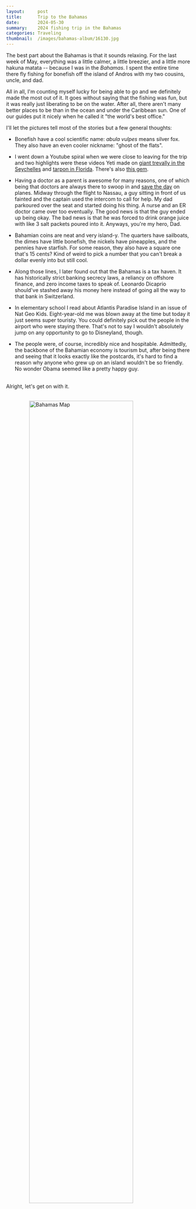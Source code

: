 ```yaml
---
layout:     post
title:      Trip to the Bahamas
date:       2024-05-30
summary:    2024 fishing trip in the Bahamas
categories: Traveling
thumbnail:  /images/bahamas-album/16130.jpg
---
```

The best part about the Bahamas is that it sounds relaxing. For the last week of May, everything was a little calmer, a little breezier, and a little more hakuna matata -- because I was in the *Bahamas*. I spent the entire time there fly fishing for bonefish off the island of Andros with my two cousins, uncle, and dad. 

<!-- Fly fishing box -->

All in all, I'm counting myself lucky for being able to go and we definitely made the most out of it. It goes without saying that the fishing was fun, but it was really just liberating to be on the water. After all, there aren't many better places to be than in the ocean and under the Caribbean sun. One of our guides put it nicely when he called it "the world's best office."

I'll let the pictures tell most of the stories but a few general thoughts:

- Bonefish have a cool scientific name: *abula vulpes* means silver fox. They also have an even cooler nickname: "ghost of the flats".

- I went down a Youtube spiral when we were close to leaving for the trip and two highlights were these videos Yeti made on [giant trevally in the Seychelles](https://www.youtube.com/watch?v=MNfBHLp_FKg) and [tarpon in Florida](https://www.youtube.com/watch?v=FZoMPciCciY). There's also [this gem](https://www.youtube.com/watch?v=IYq7i4u3XBA).

- Having a doctor as a parent is awesome for many reasons, one of which being that doctors are always there to swoop in and [save the day](https://en.wikipedia.org/wiki/Angus_Wallace#In-flight_surgery_with_a_coat-hanger_and_silverware) on planes. Midway through the flight to Nassau, a guy sitting in front of us fainted and the captain used the intercom to call for help. My dad parkoured over the seat and started doing his thing. A nurse and an ER doctor came over too eventually. The good news is that the guy ended up being okay. The bad news is that he was forced to drink orange juice with like 3 salt packets poured into it. Anyways, you're my hero, Dad.

- Bahamian coins are neat and very island-y. The quarters have sailboats, the dimes have little bonefish, the nickels have pineapples, and the pennies have starfish. For some reason, they also have a square one that's 15 cents? Kind of weird to pick a number that you can't break a dollar evenly into but still cool.

- Along those lines, I later found out that the Bahamas is a tax haven. It has historically strict banking secrecy laws, a reliancy on offshore finance, and zero income taxes to speak of. Leonardo Dicaprio should've stashed away his money here instead of going all the way to that bank in Switzerland.

- In elementary school I read about Atlantis Paradise Island in an issue of Nat Geo Kids. Eight-year-old me was blown away at the time but today it just seems super touristy. You could definitely pick out the people in the airport who were staying there. That's not to say I wouldn't absolutely jump on any opportunity to go to Disneyland, though.

- The people were, of course, incredibly nice and hospitable. Admittedly, the backbone of the Bahamian economy is tourism but, after being there and seeing that it looks exactly like the postcards, it's hard to find a reason why anyone who grew up on an island wouldn't be so friendly. No wonder Obama seemed like a pretty happy guy.

<style>
  img {
    display: block;
    margin: 0 auto;
    width: 75%;
  }

</style>

<br> Alright, let's get on with it. <br><br>

![Bahamas Map](\images\bahamas-album\bahamas-map.png)<br>

The lodge we stayed at is called Swain's Cay - the parts of the island highlighted in yellow are where we fished. Each day, we'd split up into different groups between the middle and the bottom.<br><br>

![](\images\bahamas-album\fde0c02c-1624-4976-abad-f66701ce4057.jpg)<br><br>

![](\images\bahamas-album\IMG_5621.jpeg)<br><br>

![](\images\bahamas-album\IMG_5623.jpeg)<br><br>

![](\images\bahamas-album\IMG_5650.jpeg)<br><br>

![](\images\bahamas-album\30b6883e-93f2-47fd-8cda-9ed492bd8b5f.jpg)<br><br>

![](\images\bahamas-album\IMG_5633.jpeg)<br><br>

![](\images\bahamas-album\IMG_5643.jpg)<br><br>

![](\images\bahamas-album\IMG_5702.jpeg)<br><br>

![](\images\bahamas-album\IMG_5648.jpg)<br><br>

![](\images\bahamas-album\IMG_5913.jpeg)<br><br>

![](\images\bahamas-album\b7f1769f-3feb-4baf-99c1-76a1f4944470.jpg)<br><br>

![](\images\bahamas-album\X8A9188.jpeg)<br><br>

![](\images\bahamas-album\IMG_5673.jpeg)<br><br>

![](\images\bahamas-album\X8A9154.jpeg)<br><br>

![](\images\bahamas-album\IMG_5658.jpeg)<br><br>

![](\images\bahamas-album\IMG_5664.jpeg)<br><br>

![](\images\bahamas-album\IMG_5858.jpeg)<br><br>

![](\images\bahamas-album\IMG_5674.jpeg)<br><br>

<!-- Cut video and get rid of sound -->
<div style="padding:56.25% 0 0 0;position:relative;width:85%;margin:0 auto;"><iframe src="https://player.vimeo.com/video/1047723915?h=1185508835&amp;title=0&amp;byline=0&amp;portrait=0&amp;badge=0&amp;autopause=0&amp;player_id=0&amp;app_id=58479" frameborder="0" allow="autoplay; fullscreen; picture-in-picture; clipboard-write; encrypted-media" style="position:absolute;top:0;left:0;width:100%;height:100%;" title="IMG_5851"></iframe></div>
<script src="https://player.vimeo.com/api/player.js"></script>

<div style="padding:56.25% 0 0 0;position:relative;width:85%;margin:0 auto;"><iframe src="https://player.vimeo.com/video/1047722355?title=0&amp;byline=0&amp;portrait=0&amp;badge=0&amp;autopause=0&amp;player_id=0&amp;app_id=58479" frameborder="0" allow="autoplay; fullscreen; picture-in-picture; clipboard-write; encrypted-media" style="position:absolute;top:0;left:0;width:100%;height:100%;" title="0X8A9307"></iframe></div>
<script src="https://player.vimeo.com/api/player.js"></script>

![](\images\bahamas-album\X8A9130.jpeg)<br><br>

![](\images\bahamas-album\X8A9165.jpeg)<br><br>

![](\images\bahamas-album\20240525_130356.jpg)<br><br>

![](\images\bahamas-album\IMG_5698.jpeg)<br><br>

![](\images\bahamas-album\IMG_5704.jpeg)<br><br>

![](\images\bahamas-album\FullSizeRender(2).jpeg)<br><br>

![](\images\bahamas-album\X8A9299.jpg)<br><br>

![](\images\bahamas-album\X8A9202.jpeg)<br><br>

![](\images\bahamas-album\16920.jpeg)<br><br>

![](\images\bahamas-album\IMG_5708.jpeg)<br><br>

![](\images\bahamas-album\IMG_5711.jpeg)<br><br>

![](\images\bahamas-album\IMG_5699.jpeg)<br><br>

![](\images\bahamas-album\X8A9257.jpeg)<br><br>

![](\images\bahamas-album\20240526_200905.jpg)<br><br>

![](\images\bahamas-album\20240527_062841.jpg)<br><br>

![](\images\bahamas-album\IMG_5731.jpeg)<br><br>

![](\images\bahamas-album\20240525_102251.jpg)<br><br>

![](\images\bahamas-album\IMG_5743.jpeg)<br><br>

![](\images\bahamas-album\FullSizeRender(12).jpeg)<br><br>

![](\images\bahamas-album\IMG_5752.jpeg)<br><br>

![](\images\bahamas-album\IMG_5755.jpeg)<br><br>

![](\images\bahamas-album\X8A9240.jpeg)<br><br>

![](\images\bahamas-album\FullSizeRender.jpg)<br><br>

![](\images\bahamas-album\IMG_5759.jpeg)<br><br>

![](\images\bahamas-album\IMG_5760.jpeg)<br><br>

![](\images\bahamas-album\IMG_5762.jpeg)<br><br>

![](\images\bahamas-album\IMG_5763.jpeg)<br><br>

![](\images\bahamas-album\16127.JPEG)<br><br>

![](\images\bahamas-album\IMG_5771.jpeg)<br><br>

![](\images\bahamas-album\IMG_5820.jpeg)<br><br>

![](\images\bahamas-album\IMG_5840.jpeg)<br><br>

![](\images\bahamas-album\IMG_5847.jpeg)<br><br>

![](\images\bahamas-album\20240526_113502.jpg)<br><br>

![](\images\bahamas-album\IMG_5873.jpeg)<br><br>

![](\images\bahamas-album\X8A9313.jpeg)<br><br>

![](\images\bahamas-album\20240526_093009.jpg)<br><br>

![](\images\bahamas-album\IMG_5879.jpeg)<br><br>

![](\images\bahamas-album\IMG_5888.jpeg)<br><br>


![](\images\bahamas-album\IMG_5903.jpeg)<br><br>

![](\images\bahamas-album\IMG_5906.jpeg)<br><br>

![](\images\bahamas-album\IMG_5911.jpeg)<br><br>

![](\images\bahamas-album\20240529_111725.jpg)<br><br>

![](\images\bahamas-album\16541.jpeg)<br><br>

![](\images\bahamas-album\X8A9275.jpeg)<br><br>

![](\images\bahamas-album\IMG_5737.jpeg)<br><br>

![](\images\bahamas-album\IMG_5738.jpg)<br><br>

![](\images\bahamas-album\16490.jpeg)<br><br>

![](\images\bahamas-album\16487.jpeg)<br><br>
